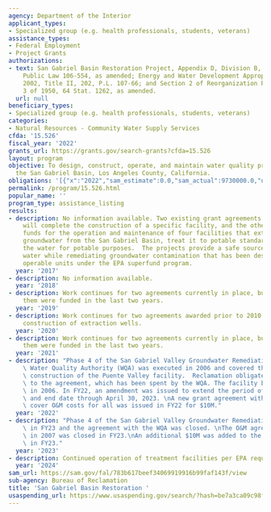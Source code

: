 ```yaml
---
agency: Department of the Interior
applicant_types:
- Specialized group (e.g. health professionals, students, veterans)
assistance_types:
- Federal Employment
- Project Grants
authorizations:
- text: San Gabriel Basin Restoration Project, Appendix D, Division B, Title I, 110,
    Public Law 106-554, as amended; Energy and Water Development Appropriations Act,
    2002, Title II, 202, P.L. 107-66; and Section 2 of Reorganization Plan Number
    3 of 1950, 64 Stat. 1262, as amended.
  url: null
beneficiary_types:
- Specialized group (e.g. health professionals, students, veterans)
categories:
- Natural Resources - Community Water Supply Services
cfda: '15.526'
fiscal_year: '2022'
grants_url: https://grants.gov/search-grants?cfda=15.526
layout: program
objective: To design, construct, operate, and maintain water quality projects within
  the San Gabriel Basin, Los Angeles County, California.
obligations: '[{"x":"2022","sam_estimate":0.0,"sam_actual":9730000.0,"usa_spending_actual":0.0},{"x":"2023","sam_estimate":0.0,"sam_actual":10000000.0,"usa_spending_actual":10000000.0},{"x":"2024","sam_estimate":5500000.0,"sam_actual":0.0,"usa_spending_actual":5500000.0}]'
permalink: /program/15.526.html
popular_name: ''
program_type: assistance_listing
results:
- description: No information available. Two existing grant agreements are being funded.  One
    will complete the construction of a specific facility, and the other provides
    funds for the operation and maintenance of four facilities that extract contaminated
    groundwater from the San Gabriel Basin, treat it to potable standards, and use
    the water for potable purposes.  The projects provide a safe source of potable
    water while remediating groundwater contamination that has been designated as
    operable units under the EPA superfund program.
  year: '2017'
- description: No information available.
  year: '2018'
- description: Work continues for two agreements currently in place, but neither of
    them were funded in the last two years.
  year: '2019'
- description: Work continues for two agreements awarded prior to 2010. Work includes
    construction of extraction wells.
  year: '2020'
- description: Work continues for two agreements currently in place, but neither of
    them were funded in the last two years.
  year: '2021'
- description: "Phase 4 of the San Gabriel Valley Groundwater Remediation with the\
    \ Water Quality Authority (WQA) was executed in 2006 and covered the design and\
    \ construction of the Puente Valley facility.  Reclamation obligated $5.5 million\
    \ to the agreement, which has been spent by the WQA. The facility began operations\
    \ in 2006. In FY22, an amendment was issued to extend the period of performance\
    \ and end date through April 30, 2023. \nA new grant agreement with the WQA to\
    \ cover O&M costs for all was issued in FY22 for $10M."
  year: '2022'
- description: "Phase 4 of the San Gabriel Valley Groundwater Remediation was complete\
    \ in FY23 and the agreement with the WQA was closed. \nThe O&M agreement established\
    \ in 2007 was closed in FY23.\nAn additional $10M was added to the O&M agreement\
    \ in FY23."
  year: '2023'
- description: Continued operation of treatment facilities per EPA requirements
  year: '2024'
sam_url: https://sam.gov/fal/783b617beef34069919916b99faf143f/view
sub-agency: Bureau of Reclamation
title: 'San Gabriel Basin Restoration '
usaspending_url: https://www.usaspending.gov/search/?hash=be7a3ca09c98f3f5e38b1e7c14235298
---
```

